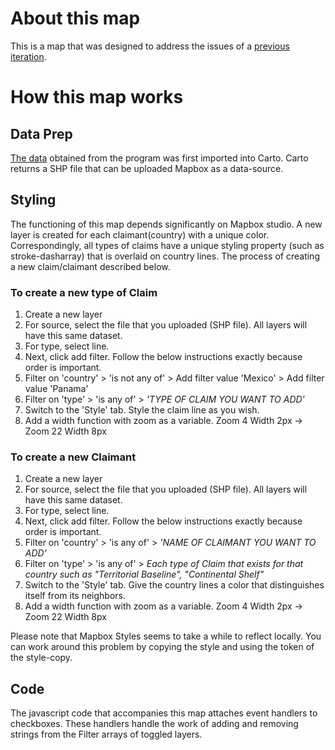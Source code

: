 # About this map
This is a map that was designed to address the issues of a [previous iteration](https://amti.csis.org/carto/claims/?u=csis&t=multilayer_claims_copy&v=0d8d4808-33c7-11e6-b50b-0e31c9be1b51).

# How this map works

## Data Prep
[The data](https://github.com/CSIS-iLab/AMTImaps/tree/master/excel) obtained from the program was first imported into Carto. Carto returns a SHP file that can be uploaded Mapbox as a data-source.

## Styling
The functioning of this map depends significantly on Mapbox studio. A new layer is created for each claimant(country) with a unique color. Correspondingly, all types of claims have a unique styling property (such as stroke-dasharray) that is overlaid on country lines.  The process of creating a new claim/claimant described below.

### To create a new type of Claim
1. Create a new layer
2. For source, select the file that you uploaded (SHP file). All layers will have this same dataset.
3. For type, select line. 
4. Next, click add filter. Follow the below instructions exactly because order is important. 
5. Filter on 'country' > 'is not any of' > Add filter value 'Mexico' > Add filter value 'Panama'
6. Filter on 'type' > 'is any of' > *'TYPE OF CLAIM YOU WANT TO ADD'*
7. Switch to the 'Style' tab. Style the claim line as you wish. 
8. Add a width function with zoom as a variable. Zoom 4 Width 2px -> Zoom 22 Width 8px

### To create a new Claimant
1. Create a new layer
2. For source, select the file that you uploaded (SHP file). All layers will have this same dataset.
3. For type, select line. 
4. Next, click add filter. Follow the below instructions exactly because order is important. 
5. Filter on 'country' > 'is any of' > *'NAME OF CLAIMANT YOU WANT TO ADD'*
6. Filter on 'type' > 'is any of' > *Each type of Claim that exists for that country such as "Territorial Baseline", "Continental Shelf"*
7. Switch to the 'Style' tab. Give the country lines a color that distinguishes itself from its neighbors. 
8. Add a width function with zoom as a variable. Zoom 4 Width 2px -> Zoom 22 Width 8px

Please note that Mapbox Styles seems to take a while to reflect locally. You can work around this problem by copying the style and using the token of the style-copy.

## Code
The javascript code that accompanies this map attaches event handlers to checkboxes. These handlers handle the work of adding and removing strings from the Filter arrays of toggled layers. 